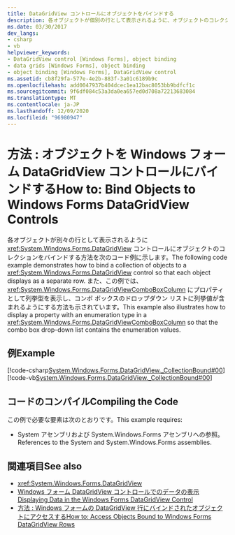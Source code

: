 ```yaml
---
title: DataGridView コントロールにオブジェクトをバインドする
description: 各オブジェクトが個別の行として表示されるように、オブジェクトのコレクションを Windows フォーム DataGridView コントロールにバインドする方法について説明します。
ms.date: 03/30/2017
dev_langs:
- csharp
- vb
helpviewer_keywords:
- DataGridView control [Windows Forms], object binding
- data grids [Windows Forms], object binding
- object binding [Windows Forms], DataGridView control
ms.assetid: cb8f29fa-577e-4e2b-883f-3a01c6189b9c
ms.openlocfilehash: add0047937b404dcec1ea12bac8053bb9bdfcf1c
ms.sourcegitcommit: 9f6df084c53a3da0ea657ed0d708a72213683084
ms.translationtype: MT
ms.contentlocale: ja-JP
ms.lasthandoff: 12/09/2020
ms.locfileid: "96980947"
---
```

# <a name="how-to-bind-objects-to-windows-forms-datagridview-controls"></a><span data-ttu-id="05f39-103">方法 : オブジェクトを Windows フォーム DataGridView コントロールにバインドする</span><span class="sxs-lookup"><span data-stu-id="05f39-103">How to: Bind Objects to Windows Forms DataGridView Controls</span></span>
<span data-ttu-id="05f39-104">各オブジェクトが別々の行として表示されるように <xref:System.Windows.Forms.DataGridView> コントロールにオブジェクトのコレクションをバインドする方法を次のコード例に示します。</span><span class="sxs-lookup"><span data-stu-id="05f39-104">The following code example demonstrates how to bind a collection of objects to a <xref:System.Windows.Forms.DataGridView> control so that each object displays as a separate row.</span></span> <span data-ttu-id="05f39-105">また、この例では、<xref:System.Windows.Forms.DataGridViewComboBoxColumn> にプロパティとして列挙型を表示し、コンボ ボックスのドロップダウン リストに列挙値が含まれるようにする方法も示されています。</span><span class="sxs-lookup"><span data-stu-id="05f39-105">This example also illustrates how to display a property with an enumeration type in a <xref:System.Windows.Forms.DataGridViewComboBoxColumn> so that the combo box drop-down list contains the enumeration values.</span></span>  
  
## <a name="example"></a><span data-ttu-id="05f39-106">例</span><span class="sxs-lookup"><span data-stu-id="05f39-106">Example</span></span>  
 [!code-csharp[System.Windows.Forms.DataGridView._CollectionBound#00](~/samples/snippets/csharp/VS_Snippets_Winforms/System.Windows.Forms.DataGridView._CollectionBound/CS/collectionbound.cs#00)]
 [!code-vb[System.Windows.Forms.DataGridView._CollectionBound#00](~/samples/snippets/visualbasic/VS_Snippets_Winforms/System.Windows.Forms.DataGridView._CollectionBound/VB/collectionbound.vb#00)]  
  
## <a name="compiling-the-code"></a><span data-ttu-id="05f39-107">コードのコンパイル</span><span class="sxs-lookup"><span data-stu-id="05f39-107">Compiling the Code</span></span>  
 <span data-ttu-id="05f39-108">この例で必要な要素は次のとおりです。</span><span class="sxs-lookup"><span data-stu-id="05f39-108">This example requires:</span></span>  
  
- <span data-ttu-id="05f39-109">System アセンブリおよび System.Windows.Forms アセンブリへの参照。</span><span class="sxs-lookup"><span data-stu-id="05f39-109">References to the System and System.Windows.Forms assemblies.</span></span>  
  
## <a name="see-also"></a><span data-ttu-id="05f39-110">関連項目</span><span class="sxs-lookup"><span data-stu-id="05f39-110">See also</span></span>

- <xref:System.Windows.Forms.DataGridView>
- [<span data-ttu-id="05f39-111">Windows フォーム DataGridView コントロールでのデータの表示</span><span class="sxs-lookup"><span data-stu-id="05f39-111">Displaying Data in the Windows Forms DataGridView Control</span></span>](displaying-data-in-the-windows-forms-datagridview-control.md)
- [<span data-ttu-id="05f39-112">方法 : Windows フォームの DataGridView 行にバインドされたオブジェクトにアクセスする</span><span class="sxs-lookup"><span data-stu-id="05f39-112">How to: Access Objects Bound to Windows Forms DataGridView Rows</span></span>](how-to-access-objects-bound-to-windows-forms-datagridview-rows.md)

